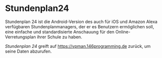# Stundenplan24

Stundenplan 24 ist die Android-Version des auch für iOS und Amazon Alexa verfügbaren Stundenplanmanagers, der er es Benutzern ermöglichen soll, eine einfache und standardisierte Anschauung für den Online-Verretungsplan ihrer Schule zu haben.

_Stundenplan 24_ greift auf https://vpman.146programming.de zurück, um seine Daten abzurufen.
